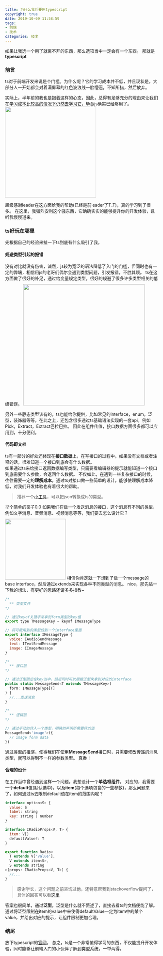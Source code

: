 ```yaml
---
title: 为什么我们要用typescript
copyright: true
date: 2019-10-09 11:58:59
tags:
- 前端
- 技术
categories: 技术
---
```


如果让我选一个用了就离不开的东西，那么选项当中一定会有一个东西。
那就是**typescript**

### 前言
ts对于前端开发来说是个门槛。为什么呢？它的学习成本并不低，并且现状是，大部分人一开始都会对着满屏幕的红色波浪线一脸懵逼，不知所措，然后放弃。  

实际上，半年前的我也是抱着这样的心态，因此，总得有足够充分的理由来让我们在学习成本比较高的情况下仍然去学习它，毕竟js确实已经够用了。  
<img src="https://github.com/OctupleSakura/showImg/raw/master/blog/ts/faker-ll.jpg" style="width:300px"/>

超级感谢leader在这方面给我的帮助(已经是前leader了T_T)，真的学习到了很多。
在这里，我强烈安利这个骚东西，它确确实实的能够提升你的开发体验，且听我慢慢道来。

<!--more-->

### ts好玩在哪里
先根据自己的经验来扯一下ts到底有什么吸引了我。

#### 规避类型引起的报错
没有对比就没有伤害，诚然，js较为宽泛的语法降低了入门的门槛，但同时也有一定的弊端，相信用js的老哥们偶尔会遇到类型问题，引发报错，不胜其烦。
ts在这方面做了很好的补足，通过给变量规定类型，很好的规避了很多许多类型相关的低级错误。
<img src="https://github.com/OctupleSakura/showImg/raw/master/blog/ts/var-type.jpg" style="width:400px;margin-top: 10px;" />

另外一些静态类型该有的，ts也能给你提供，比如常见的interface，enum，泛型，装饰器等等，在此之上，还包含很多通过ts基础语法实现的一套api，例如Pick，Extract，Extract巴拉巴拉。
因此在组件传值，接口数据方面很多都可以应用到，十分便利。

#### 代码即文档
ts有一部分的好处还体现在**接口数据**上，在写接口的过程中，如果没有文档或者注释的话，很难知道一个接口到底会有什么数据。  
如果通过ts来给接口返回数据编写类型，只需要看编辑器的提示就能知道一个接口到底需要什么参数，会返回什么数据。
不仅如此，在遇到一些复杂接口的时候，往往需要一定的**理解成本**，通过ts对接口做一些简单的设计，能够使理解成本降低，对我们开发体验也有着很大的帮助。  
> 推荐一个[小工具](http://www.json2ts.com/)，可以把json转换成ts的类型。  

举个简单的栗子0.0
如果我们在做一个发送消息的接口，这个消息有不同的类型，例如文字消息、音频消息、视频消息等等，我们要去怎么设计它？
<img src="https://github.com/OctupleSakura/showImg/raw/master/blog/ts/jojo.jpg" style="width:200px;margin-top: 10px;" />
相信你肯定就一下想到了做一个message的base interface，然后通过extends来实现各种不同类型的消息。
nice，那先贴一下我的想法，有更好的思路还请多多指教~
```js
/*
  ** 类型文件
*/

// 通过keyof关键字来拿到form类型的key值
export type TMessageKey = keyof IMessageType

// 将可能用到的类型放到一个interface里面
export interface IMessageType {
  voice: IAudioSendMessage
  text: ITextSendMessage
  image: IImageMessage
}

/*
  ** 接口层
*/

// 通过泛型限定在key当中，然后同时可以根据泛型来拿到对应的interface
public static MessageSend<T extends TMessageKey>( 
  form: IMessageType[T]
) {
  //...发送消息
}

/*
  ** 逻辑层
*/

// 通过手动的传入一个类型，明确的声明所需要传的值
MessageSend<'image'>({
  // image form data
})
```
通过类型的推演，使得我们在使用**MessageSend**接口时，只需要修改传递的消息类型，就可以得到不一样的参数类型。
真香！

#### 合理的设计
在工作当中曾经遇到这样一个问题，我想设计一个**单选框组件**。
对应的，我需要一个**default**值(默认选中)，以及**item**(每个选项包含的一些参数)，那么问题来了，如何通过ts去限制default值在item的范围内呢？

```js
interface option<S> {
  value: S
  label: string
  key: string | number
}

interface IRadioProps<V, T> {
  item: V[]
  defaultValue?: T
}

export function Radio<
  T extends V['value'],
  V extends item<S>,
  S extends string
>(props: IRadioProps<V, T>) {
  //...
}
```
> 感谢学长，这个问题之前咨询过他，还特意帮我到stackoverflow提问了，具体的回答可以看[这里](https://stackoverflow.com/questions/56651130/is-there-possible-to-determine-parameter-is-one-of-the-given-collection-types)  

答案也很简单，通过**泛型**，泛型是什么就不赘述了，直接去看ts的文档便能了解。  
通过将泛型限制在item的value中来使得defaultValue一定为item中的某个value，并给出对应的提示，让组件限制更加合理。

### 结尾
放下typescript的[官网](https://www.typescriptlang.org/docs/home.html)。
总之，ts是一个非常值得学习的东西，不仅能提升开发体验，同时能够让前端入门的小伙伴了解到类型系统，一举两得。
